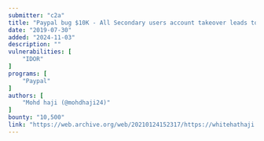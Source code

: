 ```yaml
---
submitter: "c2a"
title: "Paypal bug $10K - All Secondary users account takeover leads to unauthorized money transfer from paypal business accounts"
date: "2019-07-30"
added: "2024-11-03"
description: ""
vulnerabilities: [
    "IDOR"
]
programs: [
    "Paypal"
]
authors: [
    "Mohd haji (@mohdhaji24)"
]
bounty: "10,500"
link: "https://web.archive.org/web/20210124152317/https://whitehathaji.blogspot.com/2019/07/paypal-bug-10k-all-secondary-users.html"
---
```




